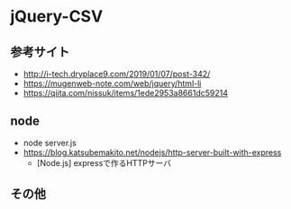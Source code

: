 # jQuery-CSV
## 参考サイト
* http://i-tech.dryplace9.com/2019/01/07/post-342/
* https://mugenweb-note.com/web/jquery/html-li
* https://qiita.com/nissuk/items/1ede2953a8661dc59214

## node
* node server.js
* https://blog.katsubemakito.net/nodejs/http-server-built-with-express
    * [Node.js] expressで作るHTTPサーバ

## その他
